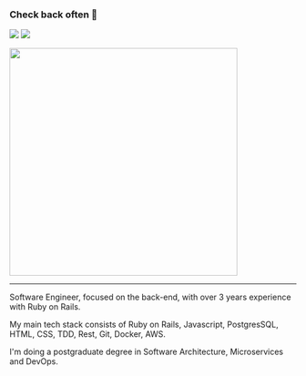 ### Check back often 👋

<a href="https://www.linkedin.com/in/kleber-junio-224380b5" target="_blank"><img src="https://img.shields.io/badge/-LinkedIn-%230077B5?style=for-the-badge&logo=linkedin&logoColor=white" target="_blank"></a>
<a href="https://instagram.com/kjjunio80" target="_blank"><img src="https://img.shields.io/badge/Instagram-E4405F?style=for-the-badge&logo=instagram&logoColor=white" target="_blank"></a>

<img width=400 src="https://github-readme-stats.vercel.app/api/top-langs/?username=KleberDevMan&amp;theme=dark&layout=compact"/>

<hr/>

Software Engineer, focused on the back-end, with over 3 years experience with Ruby on Rails.

My main tech stack consists of Ruby on Rails, Javascript, PostgresSQL, HTML, CSS, TDD, Rest, Git, Docker, AWS.

I'm doing a postgraduate degree in Software Architecture, Microservices and DevOps.


